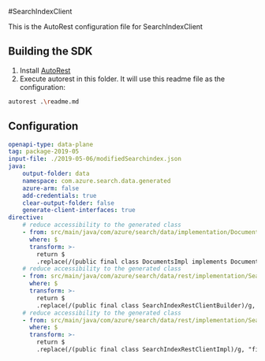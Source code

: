 #SearchIndexClient

This is the AutoRest configuration file for SearchIndexClient

## Building the SDK
1. Install [AutoRest](https://github.com/Azure/autorest/blob/master/README.md#installing-autorest) 
2. Execute  autorest in this folder. It will use this readme file as the configuration:

```bash
autorest .\readme.md
```

## Configuration

```yaml
openapi-type: data-plane
tag: package-2019-05
input-file: ./2019-05-06/modifiedSearchindex.json
java:
    output-folder: data
    namespace: com.azure.search.data.generated
    azure-arm: false
    add-credentials: true
    clear-output-folder: false
    generate-client-interfaces: true
directive:
    # reduce accessibility to the generated class
    - from: src/main/java/com/azure/search/data/implementation/DocumentsImpl.java
      where: $
      transform: >-
        return $
        .replace(/(public final class DocumentsImpl implements Documents)/g, "final class DocumentsImpl implements Documents")
    # reduce accessibility to the generated class
    - from: src/main/java/com/azure/search/data/rest/implementation/SearchIndexClientBuilder.java
      where: $
      transform: >-
        return $
        .replace(/(public final class SearchIndexRestClientBuilder)/g, "final class SearchIndexRestClientBuilder")
    # reduce accessibility to the generated class
    - from: src/main/java/com/azure/search/data/rest/implementation/SearchIndexRestClientImpl.java
      where: $
      transform: >-
        return $
        .replace(/(public final class SearchIndexRestClientImpl)/g, "final class SearchIndexRestClientImpl")
```
